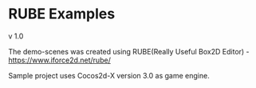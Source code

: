 RUBE Examples
============
v 1.0

The demo-scenes was created using RUBE(Really Useful Box2D Editor) - https://www.iforce2d.net/rube/

Sample project uses Cocos2d-X version 3.0 as game engine.
